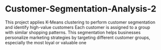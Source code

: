 # Customer-Segmentation-Analysis-2
This project applies K-Means clustering to perform customer segmentation and identify high-value customers   Each customer is assigned to a group with similar shopping patterns. This segmentation helps businesses personalize marketing strategies by targeting different customer groups, especially the most loyal or valuable one

